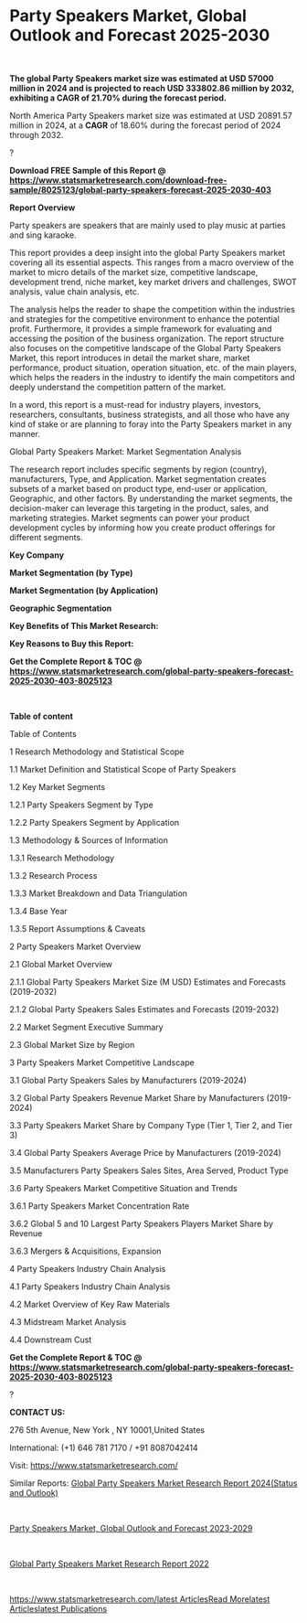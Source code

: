 <h1>Party Speakers Market, Global Outlook and Forecast 2025-2030</h1><br/><p><strong>The global Party Speakers market size was estimated at USD 57000 million in 2024 and is projected to reach USD 333802.86 million by 2032, exhibiting a <strong>CAGR</strong> of 21.70% during the forecast period.</strong></p>
 
 
 
 <p>North America Party Speakers market size was estimated at USD 20891.57 million in 2024, at a <strong>CAGR</strong> of 18.60% during the forecast period of 2024 through 2032.</p>
 
 
 
 <p>? </p>
 
 
 
 <p><strong>Download FREE Sample of this Report @ <a href="https://www.statsmarketresearch.com/download-free-sample/8025123/global-party-speakers-forecast-2025-2030-403">https://www.statsmarketresearch.com/download-free-sample/8025123/global-party-speakers-forecast-2025-2030-403</a></strong></p>
 
 
 
 <p><strong>Report Overview</strong></p>
 
 
 
 <p>Party speakers are speakers that are mainly used to play music at parties and sing karaoke.</p>
 
 
 
 <p>This report provides a deep insight into the global Party Speakers market covering all its essential aspects. This ranges from a macro overview of the market to micro details of the market size, competitive landscape, development trend, niche market, key market drivers and challenges, SWOT analysis, value chain analysis, etc.</p>
 
 
 
 <p>The analysis helps the reader to shape the competition within the industries and strategies for the competitive environment to enhance the potential profit. Furthermore, it provides a simple framework for evaluating and accessing the position of the business organization. The report structure also focuses on the competitive landscape of the Global Party Speakers Market, this report introduces in detail the market share, market performance, product situation, operation situation, etc. of the main players, which helps the readers in the industry to identify the main competitors and deeply understand the competition pattern of the market.</p>
 
 
 
 <p>In a word, this report is a must-read for industry players, investors, researchers, consultants, business strategists, and all those who have any kind of stake or are planning to foray into the Party Speakers market in any manner.</p>
 
 
 
 <p>Global Party Speakers Market: Market Segmentation Analysis</p>
 
 
 
 <p>The research report includes specific segments by region (country), manufacturers, Type, and Application. Market segmentation creates subsets of a market based on product type, end-user or application, Geographic, and other factors. By understanding the market segments, the decision-maker can leverage this targeting in the product, sales, and marketing strategies. Market segments can power your product development cycles by informing how you create product offerings for different segments.</p>
 
 
 
 <p><strong>Key Company</strong></p>
 
 
 
 <p><strong>Market Segmentation (by Type)</strong></p>
 
 
 
 <p><strong>Market Segmentation (<strong>by Application</strong>)</strong></p>
 
 
 
 <p><strong>Geographic Segmentation</strong></p>
 
 
 
 <p><strong>Key Benefits of This Market Research:</strong></p>
 
 
 
 <p><strong>Key <strong>Reasons to Buy</strong> this Report:</strong></p>
 
 
 
 <div><b>Get the Complete Report & TOC @ <a href="https://www.statsmarketresearch.com/global-party-speakers-forecast-2025-2030-403-8025123">https://www.statsmarketresearch.com/global-party-speakers-forecast-2025-2030-403-8025123</a></b></div>
 
 
 
 <p><br />
 
 <b>Table of content</b></p>
 
 
 
 <p>Table of Contents<br />
 
 1 Research Methodology and Statistical Scope<br />
 
 1.1 Market Definition and Statistical Scope of Party Speakers<br />
 
 1.2 Key Market Segments<br />
 
 1.2.1 Party Speakers Segment by Type<br />
 
 1.2.2 Party Speakers Segment by Application<br />
 
 1.3 Methodology & Sources of Information<br />
 
 1.3.1 Research Methodology<br />
 
 1.3.2 Research Process<br />
 
 1.3.3 Market Breakdown and Data Triangulation<br />
 
 1.3.4 Base Year<br />
 
 1.3.5 Report Assumptions & Caveats<br />
 
 2 Party Speakers Market Overview<br />
 
 2.1 Global Market Overview<br />
 
 2.1.1 Global Party Speakers Market Size (M USD) Estimates and Forecasts (2019-2032)<br />
 
 2.1.2 Global Party Speakers Sales Estimates and Forecasts (2019-2032)<br />
 
 2.2 Market Segment Executive Summary<br />
 
 2.3 Global Market Size by Region<br />
 
 3 Party Speakers Market Competitive Landscape<br />
 
 3.1 Global Party Speakers Sales by Manufacturers (2019-2024)<br />
 
 3.2 Global Party Speakers Revenue Market Share by Manufacturers (2019-2024)<br />
 
 3.3 Party Speakers Market Share by Company Type (Tier 1, Tier 2, and Tier 3)<br />
 
 3.4 Global Party Speakers Average Price by Manufacturers (2019-2024)<br />
 
 3.5 Manufacturers Party Speakers Sales Sites, Area Served, Product Type<br />
 
 3.6 Party Speakers Market Competitive Situation and Trends<br />
 
 3.6.1 Party Speakers Market Concentration Rate<br />
 
 3.6.2 Global 5 and 10 Largest Party Speakers Players Market Share by Revenue<br />
 
 3.6.3 Mergers & Acquisitions, Expansion<br />
 
 4 Party Speakers Industry Chain Analysis<br />
 
 4.1 Party Speakers Industry Chain Analysis<br />
 
 4.2 Market Overview of Key Raw Materials<br />
 
 4.3 Midstream Market Analysis<br />
 
 4.4 Downstream Cust</p>
 
 
 
 <div><b>Get the Complete Report & TOC @ <a href="https://www.statsmarketresearch.com/global-party-speakers-forecast-2025-2030-403-8025123">https://www.statsmarketresearch.com/global-party-speakers-forecast-2025-2030-403-8025123</a></b></div>
 
 
 
 <p>? </p>
 
 
 
 <p><b>CONTACT US:</b><br />
 
 276 5th Avenue, New York , NY 10001,United States<br />
 
 International: (+1) 646 781 7170 / +91 8087042414<br />
 
 Visit: <a href="https://www.statsmarketresearch.com/">https://www.statsmarketresearch.com/</a><br />
 
 Similar Reports: <a href="https://www.statsmarketresearch.com/global-party-speakers-forecast-2025-2030-403-8025123">Global Party Speakers Market Research Report 2024(Status and Outlook)</a><br />
 
 <br />
 
 <a href="https://www.statsmarketresearch.com/global-party-speakers-forecast-2025-2030-403-8025123">Party Speakers Market, Global Outlook and Forecast 2023-2029</a><br />
 
 <br />
 
 <a href="https://www.statsmarketresearch.com/global-party-speakers-forecast-2025-2030-403-8025123">Global Party Speakers Market Research Report 2022</a><br />
 
 <br />
 
 <a href="https://gyeongbokgung.com">https://www.statsmarketresearch.com/</a><a href="https://hallyeomaritime.com">latest Articles</a><a href="https://jingwansa.com">Read More</a><a href="https://nguoiviet.jp/">latest Articles</a><a href="https://www.intelmarketresearch.com/">latest Publications</a></p>